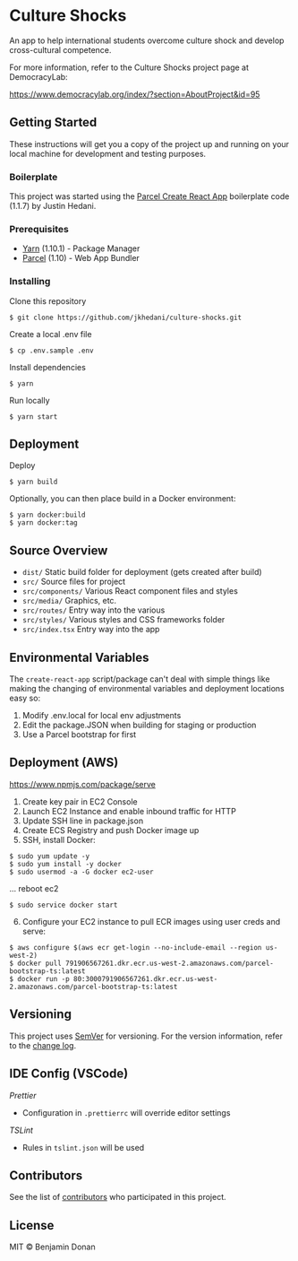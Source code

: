 # Culture Shocks

An app to help international students overcome culture shock and develop cross-cultural competence.

For more information, refer to the Culture Shocks project page at DemocracyLab:

https://www.democracylab.org/index/?section=AboutProject&id=95

## Getting Started

These instructions will get you a copy of the project up and running on your local machine for development and testing purposes.

### Boilerplate

This project was started using the [Parcel Create React App](https://github.com/jkhedani/parcel-create-react-app) boilerplate code (1.1.7) by Justin Hedani.

### Prerequisites

- [Yarn](https://yarnpkg.com/) (1.10.1) - Package Manager
- [Parcel](https://parceljs.org/) (1.10) - Web App Bundler

### Installing

Clone this repository

```
$ git clone https://github.com/jkhedani/culture-shocks.git
```

Create a local .env file

```
$ cp .env.sample .env
```

Install dependencies

```
$ yarn
```

Run locally

```
$ yarn start
```

## Deployment

Deploy

```
$ yarn build
```

Optionally, you can then place build in a Docker environment:

```
$ yarn docker:build
$ yarn docker:tag
```

## Source Overview

- `dist/` Static build folder for deployment (gets created after build)
- `src/` Source files for project
- `src/components/` Various React component files and styles
- `src/media/` Graphics, etc.
- `src/routes/` Entry way into the various
- `src/styles/` Various styles and CSS frameworks folder
- `src/index.tsx` Entry way into the app

## Environmental Variables

The `create-react-app` script/package can't deal with simple things like making the changing of environmental variables and deployment locations easy so:
1. Modify .env.local for local env adjustments
2. Edit the package.JSON when building for staging or production
3. Use a Parcel bootstrap for first

## Deployment (AWS)

https://www.npmjs.com/package/serve

1. Create key pair in EC2 Console
2. Launch EC2 Instance and enable inbound traffic for HTTP
3. Update SSH line in package.json
4. Create ECS Registry and push Docker image up
5. SSH, install Docker:

```
$ sudo yum update -y
$ sudo yum install -y docker
$ sudo usermod -a -G docker ec2-user
```
... reboot ec2
```
$ sudo service docker start
```

6. Configure your EC2 instance to pull ECR images using user creds and serve:

```
$ aws configure $(aws ecr get-login --no-include-email --region us-west-2)
$ docker pull 791906567261.dkr.ecr.us-west-2.amazonaws.com/parcel-bootstrap-ts:latest
$ docker run -p 80:3000791906567261.dkr.ecr.us-west-2.amazonaws.com/parcel-bootstrap-ts:latest
```

## Versioning

This project uses [SemVer](http://semver.org/) for versioning. For the version information, refer to the [change log](https://github.com/jkhedani/culture-shocks/blob/master/CHANGELOG.md).

## IDE Config (VSCode)

_Prettier_

- Configuration in `.prettierrc` will override editor settings

_TSLint_

- Rules in `tslint.json` will be used

## Contributors

See the list of [contributors](https://github.com/jkhedani/culture-shocks/blob/master/CONTRIBUTORS.md) who participated in this project.

## License

MIT © Benjamin Donan
